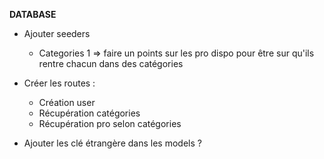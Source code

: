 **DATABASE**

- Ajouter seeders
    - Categories 1 => faire un points sur les pro dispo pour être sur qu'ils rentre chacun dans des catégories

- Créer les routes :
    - Création user
    - Récupération catégories
    - Récupération pro selon catégories
- Ajouter les clé étrangère dans les models ?
